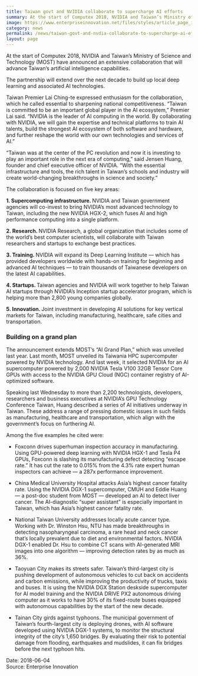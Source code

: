 ```yaml
---
title: Taiwan govt and NVIDIA collaborate to supercharge AI efforts
summary: At the start of Computex 2018, NVIDIA and Taiwan’s Ministry of Science and Technology (MOST) have announced an extensive collaboration that will advance Taiwan’s artificial intelligence capabilities.
image: https://www.enterpriseinnovation.net/files/styles/article_page_image_205_245/public/ai_partnership_3.jpg?itok=xkawOqRY
category: news
permalink: /news/taiwan-govt-and-nvdia-collaborate-to-supercharge-ai-efforts/
layout: page
---
```

At the start of Computex 2018, NVIDIA and Taiwan’s Ministry of Science and Technology (MOST) have announced an extensive collaboration that will advance Taiwan’s artificial intelligence capabilities.

The partnership will extend over the next decade to build up local deep learning and associated AI technologies.

Taiwan Premier Lai Ching-te expressed enthusiasm for the collaboration, which he called essential to sharpening national competitiveness. “Taiwan is committed to be an important global player in the AI ecosystem,” Premier Lai said. “NVIDIA is the leader of AI computing in the world. By collaborating with NVIDIA, we will gain the expertise and technical platforms to train AI talents, build the strongest AI ecosystem of both software and hardware, and further reshape the world with our own technologies and services of AI.”

“Taiwan was at the center of the PC revolution and now it is investing to play an important role in the next era of computing,” said Jensen Huang, founder and chief executive officer of NVIDIA. “With the essential infrastructure and tools, the rich talent in Taiwan’s schools and industry will create world-changing breakthroughs in science and society.”

The collaboration is focused on five key areas:

<strong> 1. Supercomputing infrastructure. </strong>NVIDIA and Taiwan government agencies will co-invest to bring NVIDIA’s most advanced technology to Taiwan, including the new NVIDIA HGX-2, which fuses AI and high performance computing into a single platform.
 
<strong>  2. Research. </strong>NVIDIA Research, a global organization that includes some of the world’s best computer scientists, will collaborate with Taiwan researchers and startups to exchange best practices.
 
<strong>  3. Training. </strong>NVIDIA will expand its Deep Learning Institute — which has provided developers worldwide with hands-on training for beginning and advanced AI techniques — to train thousands of Taiwanese developers on the latest AI capabilities.
 
<strong>  4. Startups. </strong>Taiwan agencies and NVIDIA will work together to help Taiwan AI startups through NVIDIA’s Inception startup accelerator program, which is helping more than 2,800 young companies globally.
 
<strong>  5. Innovation. </strong>Joint investment in developing AI solutions for key vertical markets for Taiwan, including manufacturing, healthcare, safe cities and transportation.

### Building on a grand plan ###

The announcement extends MOST’s “AI Grand Plan,” which was unveiled last year. Last month, MOST unveiled its Taiwania HPC supercomputer powered by NVIDIA technology. And last week, it selected NVIDIA for an AI supercomputer powered by 2,000 NVIDIA Tesla V100 32GB Tensor Core GPUs with access to the NVIDIA GPU Cloud (NGC) container registry of AI-optimized software.

Speaking last Wednesday to more than 2,200 technologists, developers, researchers and business executives at NVIDIA’s GPU Technology Conference Taiwan, Huang described a series of AI initiatives underway in Taiwan. These address a range of pressing domestic issues in such fields as manufacturing, healthcare and transportation, which align with the government’s focus on furthering AI.

Among the five examples he cited were:

* Foxconn drives superhuman inspection accuracy in manufacturing. Using GPU-powered deep learning with NVIDIA HGX-1 and Tesla P4 GPUs, Foxconn is slashing its manufacturing defect detecting “escape rate.” It has cut the rate to 0.015% from the 4.3% rate expert human inspectors can achieve — a 287x performance improvement.
 
* China Medical University Hospital attacks Asia’s highest cancer fatality rate. Using the NVIDIA DGX-1 supercomputer, CMUH and Eddie Huang — a post-doc student from MOST — developed an AI to detect liver cancer. The AI-diagnostic “super assistant” is especially important in Taiwan, which has Asia’s highest cancer fatality rate.
 
* National Taiwan University addresses locally acute cancer type. Working with Dr. Winston Hsu, NTU has made breakthroughs in detecting nasopharyngeal carcinoma, a rare head and neck cancer that’s locally prevalent due to diet and environmental factors. NVIDIA DGX-1 enabled Dr. Hsu to combine CT scans with AI-generated MRI images into one algorithm — improving detection rates by as much as 36%.
 
* Taoyuan City makes its streets safer. Taiwan’s third-largest city is pushing development of autonomous vehicles to cut back on accidents and carbon emissions, while improving the productivity of trucks, taxis and buses. It is using the NVIDIA DGX Station deskside supercomputer for AI model training and the NVIDIA DRIVE PX2 autonomous driving computer as it works to have 30% of its fixed-route buses equipped with autonomous capabilities by the start of the new decade.
 
* Tainan City girds against typhoons. The municipal government of Taiwan’s fourth-largest city is deploying drones, with AI software developed using NVIDIA DGX-1 systems, to monitor the structural integrity of the city’s 1,650 bridges. By evaluating their risk to potential damage from flooding, earthquakes and mudslides, it can fix bridges before the next typhoon hits.

Date: 2018-06-04
<br/>
Source: Enterprise Innovation
